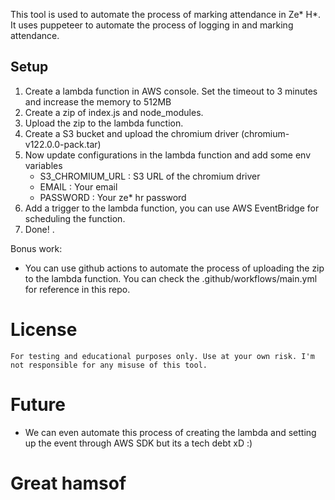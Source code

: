 This tool is used to automate the process of marking attendance in Ze* H*. It uses puppeteer to automate the process of logging in and marking attendance.

## Setup
1. Create a lambda function in AWS console. Set the timeout to 3 minutes and increase the memory to 512MB
2. Create a zip of index.js and node_modules.
4. Upload the zip to the lambda function.
3. Create a S3 bucket and upload the chromium driver (chromium-v122.0.0-pack.tar)
4. Now update configurations in the lambda function and add some env variables
    - S3_CHROMIUM_URL : S3 URL of the chromium driver
    - EMAIL : Your email
    - PASSWORD : Your ze* hr password
5. Add a trigger to the lambda function, you can use AWS EventBridge for scheduling the function.
6. Done! .

Bonus work:
- You can use github actions to automate the process of uploading the zip to the lambda function. You can check the .github/workflows/main.yml for reference in this repo.

# License
```
For testing and educational purposes only. Use at your own risk. I'm not responsible for any misuse of this tool.
```

# Future
- We can even automate this process of creating the lambda and setting up the event through AWS SDK but its a tech debt xD :) 

# Great hamsof
